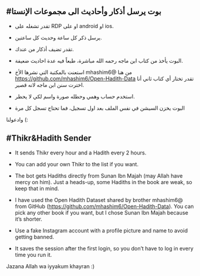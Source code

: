 #بوت يرسل أذكار وأحاديث الى مجموعات الإنستا
-

- تقدر تشغله على RDP او على android او ios.

- يرسل ذكر كل ساعة وحديث كل ساعتين. 

- تقدر تضيف أذكار من عندك. 

- البوت يأخذ من كتاب ابن ماجه رحمه الله مباشرة، طبعاً فيه عدة احاديث ضعيفة.

- استعنت بالمكتبة التي نشرها الأخ mhashim6@  من هنا https://github.com/mhashim6/Open-Hadith-Data 
تقدر تختار أي كتاب ثاني أنا اخترت سنن ابن ماجه لانه قصير.

- استخدم حساب وهمي وحطله صورة واسم لكي لا يحظر.

- البوت يخزن السيشن في نفس الملف بعد اول تسجيل، فما تحتاج تسجل كل مرة

وادعولنا (:

#Thikr&Hadith Sender 
-
- It sends Thikr every hour and a Hadith every 2 hours.  

- You can add your own Thikr to the list if you want.  

- The bot gets Hadiths directly from Sunan Ibn Majah (may Allah have mercy on him). Just a heads-up, some Hadiths in the
book are weak, so keep that in mind.  

- I have used the Open Hadith Dataset shared by brother mhashim6@ from GitHub (https://github.com/mhashim6/Open-Hadith-Data). You can pick any other book if you want, but I chose Sunan Ibn Majah because it’s shorter.  

- Use a fake Instagram account with a profile picture and name to avoid getting banned.  

- It saves the session after the first login, so you don’t have to log in every time you run it.  

Jazana Allah wa iyyakum khayran :)

